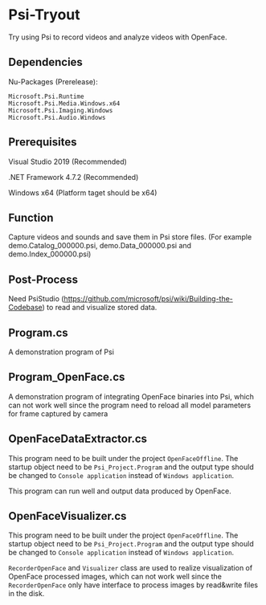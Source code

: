 # Psi-Tryout
Try using Psi to record videos and analyze videos with OpenFace. 
## Dependencies
Nu-Packages (Prerelease): 

    Microsoft.Psi.Runtime
    Microsoft.Psi.Media.Windows.x64
    Microsoft.Psi.Imaging.Windows
    Microsoft.Psi.Audio.Windows

## Prerequisites
Visual Studio 2019 (Recommended)

.NET Framework 4.7.2 (Recommended)

Windows x64 (Platform taget should be x64)

## Function
Capture videos and sounds and save them in Psi store files. (For example demo.Catalog_000000.psi, demo.Data_000000.psi and demo.Index_000000.psi)

## Post-Process
Need PsiStudio (https://github.com/microsoft/psi/wiki/Building-the-Codebase) to read and visualize stored data. 

## Program.cs
A demonstration program of Psi

## Program_OpenFace.cs
A demonstration program of integrating OpenFace binaries into Psi, which can not work well since the program need to reload all model parameters for frame captured by camera

## OpenFaceDataExtractor.cs
This program need to be built under the project `OpenFaceOffline`. The startup object need to be `Psi_Project.Program` and the output type should be changed to `Console application` instead of `Windows application`. 

This program can run well and output data produced by OpenFace.

## OpenFaceVisualizer.cs
This program need to be built under the project `OpenFaceOffline`. The startup object need to be `Psi_Project.Program` and the output type should be changed to `Console application` instead of `Windows application`. 

`RecorderOpenFace` and `Visualizer` class are used to realize visualization of OpenFace processed images, which can not work well since the `RecorderOpenFace` only have interface to process images by read&write files in the disk. 
